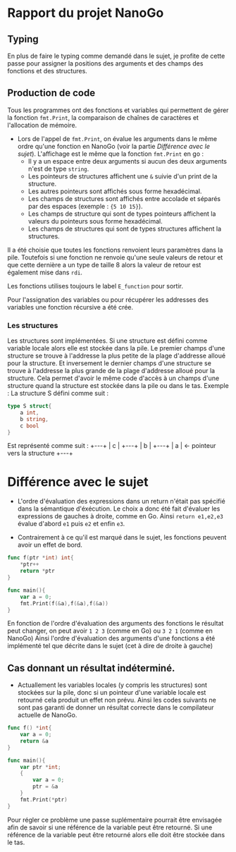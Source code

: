 # Rapport du projet NanoGo

## Typing

En plus de faire le typing comme demandé dans le sujet, je profite de cette passe pour assigner la positions des arguments et des champs des fonctions et des structures.

## Production de code

Tous les programmes ont des fonctions et variables qui permettent de gérer la fonction `fmt.Print`, la comparaison de chaînes de caractères et l'allocation de mémoire.

- Lors de l'appel de `fmt.Print`, on évalue les arguments dans le même ordre qu'une fonction en NanoGo (voir la partie *Différence avec le sujet*).
L'affichage est le même que la fonction `fmt.Print` en go :
    - Il y a un espace entre deux arguments si aucun des deux arguments n'est de type `string`.
    - Les pointeurs de structures affichent une `&` suivie d'un print de la structure.
    - Les autres pointeurs sont affichés sous forme hexadécimal.
    - Les champs de structures sont affichés entre accolade et séparés par des espaces (exemple : `{5 10 15}`).
    - Les champs de structure qui sont de types pointeurs affichent la valeurs du pointeurs sous forme hexadécimal.
    - Les champs de structures qui sont de types structures affichent la structures.

Il a été choisie que toutes les fonctions renvoient leurs paramètres dans la pile. Toutefois si une fonction ne renvoie qu'une seule valeurs de retour et que cette dernière a un type de taille 8 alors la valeur de retour est également mise dans `rdi`.

Les fonctions utilises toujours le label `E_function` pour sortir.

Pour l'assignation des variables ou pour récupérer les addresses des variables une fonction récursive a été crée.


### Les structures

Les structures sont implémentées. Si une structure est défini comme variable locale alors elle est stockée dans la pile.
Le premier champs d'une structure se trouve à l'addresse la plus petite de la plage d'addresse alloué pour la structure. Et inversement le dernier champs d'une structure se trouve à l'addresse la plus grande de la plage d'addresse alloué pour la structure. 
Cela permet d'avoir le même code d'accès à un champs d'une structure quand la structure est stockée dans la pile ou dans le tas.
Exemple :
La structure S défini comme suit :
```go
type S struct{
    a int,
    b string,
    c bool
}
```
Est représenté comme suit :
+---+
| c |
+---+
| b |
+---+
| a | <- pointeur vers la structure
+---+




# Différence avec le sujet

- L'ordre d'évaluation des expressions dans un return n'était pas spécifié dans la sémantique d'éxécution. Le choix a donc été fait d'évaluer les expressions de gauches à droite, comme en Go. Ainsi `return e1,e2,e3` évalue d'abord `e1` puis `e2` et enfin `e3`.

- Contrairement à ce qu'il est marqué dans le sujet, les fonctions peuvent avoir un effet de bord.
```go
func f(ptr *int) int{
    *ptr++
    return *ptr
}

func main(){
    var a = 0;
    fmt.Print(f(&a),f(&a),f(&a))
}
```
En fonction de l'ordre d'évaluation des arguments des fonctions le résultat peut changer, on peut avoir `1 2 3` (comme en Go) ou `3 2 1` (comme en NanoGo)
Ainsi  l'ordre d'évaluation des arguments d'une fonctions a été implémenté tel que décrite dans le sujet (cet à dire de droite à gauche)

## Cas donnant un résultat indéterminé.
- Actuallement les variables locales (y compris les structures) sont stockées sur la pile, donc si un pointeur d'une variable locale est retourné cela produit un effet non prévu.
Ainsi les codes suivants ne sont pas garanti de donner un résultat correcte dans le compilateur actuelle de NanoGo.

```go
func f() *int{
    var a = 0;
    return &a
}
```
```go
func main(){
    var ptr *int;
    {
        var a = 0;
        ptr = &a
    }
    fmt.Print(*ptr)
}
```
Pour régler ce problème une passe suplémentaire pourrait être envisagée afin de savoir si une référence de la variable peut être retourné. Si une référence de la variable peut être retourné alors elle doit être stockée dans le tas.
